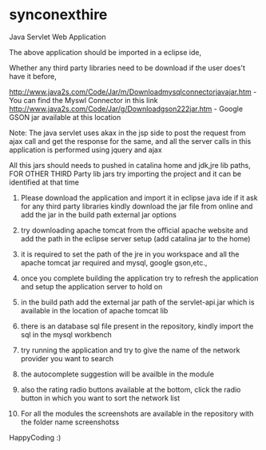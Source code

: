 # synconexthire
Java Servlet Web Application


The above application should be imported in a eclipse ide,

Whether any third party libraries need to be download if the user does't have it before,

http://www.java2s.com/Code/Jar/m/Downloadmysqlconnectorjavajar.htm   - You can find the Myswl Connector in this link
http://www.java2s.com/Code/Jar/g/Downloadgson222jar.htm              - Google GSON jar available at this location


Note: The java servlet uses akax in the jsp side to post the request from ajax call and get the response for the same, and all the server calls in this application is performed using jquery and ajax 


All this jars should needs to pushed in catalina home and jdk,jre lib paths, FOR OTHER THIRD Party lib jars try importing the project and it can be identified at that time

1. Please download the application and import it in eclipse java ide
if it ask for any third party libraries kindly download the jar file from online and add the jar in the build path external jar options

2. try downloading apache tomcat from the official apache website and add the path in the eclipse server setup (add catalina jar to the home)

3. it is required to set the path of the jre in you workspace and all the apache tomcat jar required and mysql, google gson,etc.,

4. once you complete building the application try to refresh the application and setup the application server to hold on

5. in the build path add the external jar path of the servlet-api.jar which is available in the location of apache tomcat lib

6. there is an database sql file present in the repository, kindly import the sql in the mysql workbench 

7. try running the application and try to give the name of the network provider you want to search

8. the autocomplete suggestion will be availble in the module 

9. also the rating radio buttons available at the bottom, click the radio button in which you want to sort the network list

10. For all the modules the screenshots are available in the repository with the folder name screenshotss

HappyCoding :)
